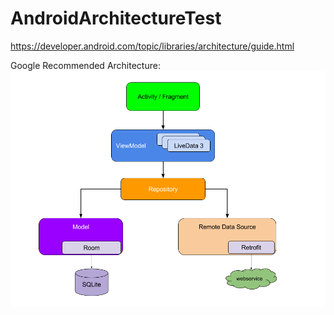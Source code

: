# AndroidArchitectureTest
https://developer.android.com/topic/libraries/architecture/guide.html

Google Recommended Architecture: 
![alt text][architecture]

[architecture]: https://github.com/kalvish/AndroidArchitectureTest/blob/architecture1/final-architecture.png "Google Recommended Architecture"
